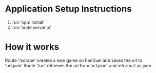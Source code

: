 Application Setup Instructions
===========
1. run 'npm install'
2. run 'node server.js'

How it works
===========
Route '/scrape' creates a new game on FanDuel and saves the url to 'url.json'
Route '/url' retrieves the url from 'url.json' and returns it as json